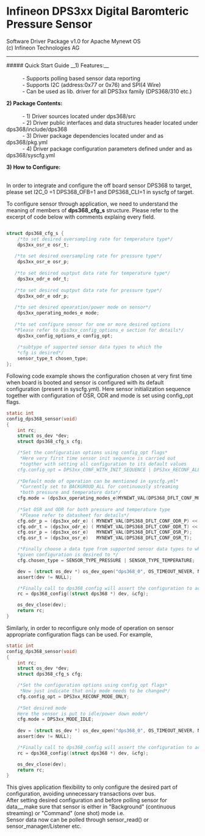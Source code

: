 # Infineon DPS3xx Digital Baromteric Pressure Sensor
Software Driver Package v1.0 for Apache Mynewt OS
<br>(c) Infineon Technologies AG
<hr>
##### Quick Start Guide
__1) Features:__<br><br>
	&emsp;&emsp;&emsp;- Supports polling based sensor data reporting <br>
	&emsp;&emsp;&emsp;- Supports I2C (address:0x77 or 0x76) and SPI(4 Wire) <br>
	&emsp;&emsp;&emsp;- Can be used as lib. driver for all DPS3xx family (DPS368/310 etc.) <br>
	
__2) Package Contents:__<br><br>
	&emsp;&emsp;&emsp;- 1) Driver sources located under dps368/src <br>	
	&emsp;&emsp;&emsp;- 2) Driver public interfaces and data structures header located under dps368/include/dps368 <br>
	&emsp;&emsp;&emsp;- 3) Driver package dependencies located under and as dps368/pkg.yml <br>
	&emsp;&emsp;&emsp;- 4) Driver package configuration parameters defined under and as dps368/syscfg.yml <br>
	
__3) How to Configure:__<br><br>

In order to integrate and configure the off board sensor DPS368 to target, please set I2C\_0 =1 DPS368\_OFB=1 and DPS368\_CLI=1 in syscfg of target.<br>

To configure sensor through application, we need to understand the meaning of members of **dps368_cfg_s** structure. Please refer to the excerpt of code below with comments explaing every field.<br>

```c

struct dps368_cfg_s {
	/*to set desired oversampling rate for temperature type*/
    dps3xx_osr_e osr_t; 
    
   /*to set desired oversampling rate for pressure type*/
    dps3xx_osr_e osr_p;
    
   /*to set desired ouptput data rate for temperature type*/
    dps3xx_odr_e odr_t;
    
   /*to set desired ouptput data rate for pressure type*/
    dps3xx_odr_e odr_p;
    
   /*to set desired opearation/power mode on sensor*/
    dps3xx_operating_modes_e mode;
    
   /*to set configure sensor for one or more desired options
   *Please refer to dps3xx_config_options_e section for details*/
    dps3xx_config_options_e config_opt;
   
	/*subtype of supported sensor data types to which the 
	*cfg is desired*/
    sensor_type_t chosen_type;
};

```
Following code example shows the configuration chosen at very first time when board is booted and sensor is configured with its default configuration (present in syscfg.yml). Here sensor initialization sequence together with configuration of OSR, ODR and mode is set using config\_opt flags.

```c
static int
config_dps368_sensor(void)
{
    int rc;
    struct os_dev *dev;
    struct dps368_cfg_s cfg;

	/*Set the configuration options using config_opt flags*
	 *Here very first time sensor init sequence is carried out
	 *togther with setting all configuration to its default values
    cfg.config_opt = DPS3xx_CONF_WITH_INIT_SEQUENCE | DPS3xx_RECONF_ALL;
    
    /*Default mode of operation can be mentioned in syscfg.yml*
     *Currently set to BACKGROUD_ALL for continuously streaming 
     *both pressure and temperature data*/
    cfg.mode = (dps3xx_operating_modes_e)MYNEWT_VAL(DPS368_DFLT_CONF_MODE);
    
    /*Set OSR and ODR for both pressure and temperature type
     *Please refer to datasheet for details*/
    cfg.odr_p = (dps3xx_odr_e) ( MYNEWT_VAL(DPS368_DFLT_CONF_ODR_P) << 4);
    cfg.odr_t = (dps3xx_odr_e) ( MYNEWT_VAL(DPS368_DFLT_CONF_ODR_T) << 4);
    cfg.osr_p = (dps3xx_osr_e)   MYNEWT_VAL(DPS368_DFLT_CONF_OSR_P);
    cfg.osr_t = (dps3xx_osr_e)   MYNEWT_VAL(DPS368_DFLT_CONF_OSR_T);

	/*Finally choose a data type from supported sensor data types to which
	*given configuration is desired to */
    cfg.chosen_type = SENSOR_TYPE_PRESSURE | SENSOR_TYPE_TEMPERATURE;

    dev = (struct os_dev *) os_dev_open("dps368_0", OS_TIMEOUT_NEVER, NULL);
    assert(dev != NULL);

	/*Finally call to dps368_config will assert the configuration to actuall sensor*/
    rc = dps368_config((struct dps368 *) dev, &cfg);

    os_dev_close(dev);
    return rc;
}	

```
Similarly, in order to reconfigure only mode of operation on sensor appropriate configuration flags can be used. For example,

```c
static int
config_dps368_sensor(void)
{
    int rc;
    struct os_dev *dev;
    struct dps368_cfg_s cfg;

	/*Set the configuration options using config_opt flags*
	 *Now just indicate that only mode needs to be changed*/
    cfg.config_opt = DPS3xx_RECONF_MODE_ONLY;
    
    /*Set desired mode
    Here the sensor is put to idle/power down mode*/
    cfg.mode = DPS3xx_MODE_IDLE;
      
    dev = (struct os_dev *) os_dev_open("dps368_0", OS_TIMEOUT_NEVER, NULL);
    assert(dev != NULL);

	/*Finally call to dps368_config will assert the configuration to actuall sensor*/
    rc = dps368_config((struct dps368 *) dev, &cfg);

    os_dev_close(dev);
    return rc;
}	

```
This gives application flexibility to only configure the desired part of configuration, avoiding unnecessary transactions over bus.<br>After setting desired configuration and before polling sensor for data,__make sure that sensor is either in "Background" (continuous streaming) or "Command" (one shot) mode i.e.  
Sensor data now can be polled through sensor\_read() or sensor\_manager/Listener etc.

